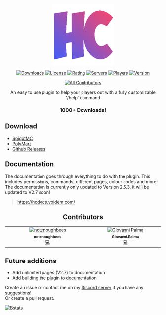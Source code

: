 <div align="center">
<img align="center" width="200" height="200" src="https://raw.githubusercontent.com/VoidemLIVE/ProfileAssets/main/helpcommandTransparent.png" style="background-color:white;">

[![Downloads](https://img.shields.io/spiget/downloads/102926)](https://www.spigotmc.org/resources/help-command-multiple-pages-hex-codes-1-18-1-20-4.102926/)
[![License](https://img.shields.io/github/license/VoidemLIVE/Help-Command-Plugin)](https://github.com/VoidemLIVE/Help-Command-Plugin)
[![Rating](https://img.shields.io/spiget/stars/102926)](https://www.spigotmc.org/resources/help-command-multiple-pages-hex-codes-1-18-1-20-4.102926/)
[![Servers](https://img.shields.io/bstats/servers/15592)](https://bstats.org/plugin/bukkit/Help%20Plugin/15592)
[![Players](https://img.shields.io/bstats/players/15592)](https://bstats.org/plugin/bukkit/Help%20Plugin/15592)
[![Version](https://img.shields.io/spiget/version/102926)](https://www.spigotmc.org/resources/help-command-multiple-pages-hex-codes-1-18-1-20-4.102926/)

<!-- ALL-CONTRIBUTORS-BADGE:START - Do not remove or modify this section -->
[![All Contributors](https://img.shields.io/badge/all_contributors-2-orange.svg?style=flat-square)](#contributors-)
<!-- ALL-CONTRIBUTORS-BADGE:END -->

<p>An easy to use plugin to help your players out with a fully customizable '/help' command</p>
<h3>1000+ Downloads!</h3>
</div>


## Download
+ [SpigotMC](https://www.spigotmc.org/resources/help-command.102926/)
+ [PolyMart](https://polymart.org/resource/help-command-1-18-1-20-2.5143#!)
+ [Github Releases](https://github.com/VoidemLIVE/Help-Command-Plugin/releases)

## Documentation
The documentation goes through everything to do with the plugin. This includes permissions, commands, different pages, colour codes and more! 
<br>
The documentation is currently only updated to Version 2.6.3, it will be updated to V2.7 soon!

> https://hcdocs.voidem.com/

<div align="center">
<h2>Contributors</h2>
<!-- ALL-CONTRIBUTORS-LIST:START - Do not remove or modify this section -->
<!-- prettier-ignore-start -->
<!-- markdownlint-disable -->
<table>
  <tbody>
    <tr>
      <td align="center" valign="top" width="14.28%"><a href="https://github.com/notenoughbees"><img src="https://avatars.githubusercontent.com/u/62003733?v=4?s=100" width="100px;" alt="notenoughbees"/><br /><sub><b>notenoughbees</b></sub></a><br /><a href="https://github.com/VoidemLIVE/Help-Command-Plugin/commits?author=notenoughbees" title="Code">💻</a></td>
      <td align="center" valign="top" width="14.28%"><a href="https://github.com/giopalma"><img src="https://avatars.githubusercontent.com/u/33783684?v=4?s=100" width="100px;" alt="Giovanni Palma"/><br /><sub><b>Giovanni Palma</b></sub></a><br /><a href="https://github.com/VoidemLIVE/Help-Command-Plugin/commits?author=giopalma" title="Code">💻</a></td>
    </tr>
  </tbody>
</table>

<!-- markdownlint-restore -->
<!-- prettier-ignore-end -->

<!-- ALL-CONTRIBUTORS-LIST:END -->
<!-- prettier-ignore-start -->
<!-- markdownlint-disable -->

<!-- markdownlint-restore -->
<!-- prettier-ignore-end -->

<!-- ALL-CONTRIBUTORS-LIST:END -->
</div>

## Future additions
- Add unlimited pages (V2.7) to documentation
- Add building the plugin to documentation

Create an issue or contact me on my [Discord server](https://support.voidem.com) if you have any suggestions!
<br>
Or create a pull request.

[![Bstats](https://bstats.org/signatures/bukkit/Help%20Plugin.svg)](https://bstats.org/plugin/bukkit/Help%20Plugin/15592)
